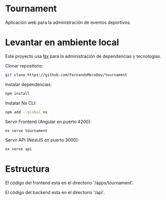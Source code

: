 # Tournament

Aplicación web para la administración de eventos deportivos.

# Levantar en ambiente local

Este proyecto usa [Nx](https://nx.dev/docs/getting-started/intro) para la administración de dependencias y tecnologías.

Clonar repositorio:

```sh
git clone https://github.com/FernandoMeroDev/tournament
```

Instalar dependencias:

```sh
npm install
```

Instalar Nx CLI:
```sh
npm add --global nx
```

Servir Frontend (Angular en puerto 4200):

```sh
nx serve tournament
```

Servir API (NestJS en puerto 3000):

```sh
nx serve api
```

# Estructura

El código del frontend esta en el directorio '/apps/tournament'.

El código del backend esta en el directorio '/api'.